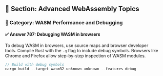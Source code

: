 ## 📘 Section: Advanced WebAssembly Topics  
### 🔹 Category: WASM Performance and Debugging  
#### ✅ Answer 787: Debugging WASM in browsers

To debug WASM in browsers, use source maps and browser developer tools. Compile Rust with the `-g` flag to include debug symbols. Browsers like Chrome and Firefox allow step-by-step inspection of WASM modules.

```rust
// Build with debug symbols
cargo build --target wasm32-unknown-unknown --features debug
```
